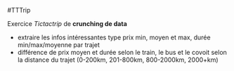 #TTTrip

Exercice _Tictactrip_ de **crunching de data**

  * extraire les infos intéressantes type prix min, moyen et max, durée min/max/moyenne par trajet
  * différence de prix moyen et durée selon le train, le bus et le covoit selon la distance du trajet (0-200km, 201-800km, 800-2000km, 2000+km) 
